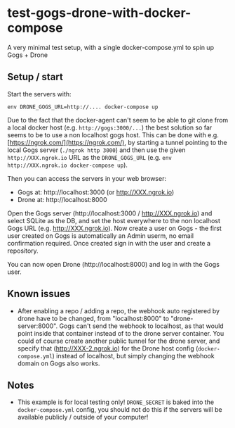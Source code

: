 # test-gogs-drone-with-docker-compose

A very minimal test setup, with a single docker-compose.yml to spin up Gogs + Drone

## Setup / start

Start the servers with:

```
env DRONE_GOGS_URL=http://.... docker-compose up
```

Due to the fact that the docker-agent can't seem to be able to git clone from a local docker host (e.g. `http://gogs:3000/...`)
the best solution so far seems to be to use a non localhost gogs host.
This can be done with e.g. [https://ngrok.com/](https://ngrok.com/),
by starting a tunnel pointing to the local Gogs server (`./ngrok http 3000`) and then use the given `http://XXX.ngrok.io`
URL as the `DRONE_GOGS_URL` (e.g. `env http://XXX.ngrok.io docker-compose up`).

Then you can access the servers in your web browser:

- Gogs at: http://localhost:3000 (or http://XXX.ngrok.io)
- Drone at: http://localhost:8000

Open the Gogs server (http://localhost:3000 / http://XXX.ngrok.io) and select SQLite as the DB,
and set the host everywhere to the non localhost Gogs URL (e.g. http://XXX.ngrok.io).
Now create a user on Gogs - the first user created on Gogs is automatically an Admin userm, no email confirmation required.
Once created sign in with the user and create a repository.

You can now open Drone (http://localhost:8000) and log in with the Gogs user.


## Known issues

- After enabling a repo / adding a repo, the webhook auto registered by drone have to be changed,
  from "localhost:8000" to "drone-server:8000". Gogs can't send the webhook to localhost, as that would
  point inside that container instead of to the drone server container.
  You could of course create another public tunnel for the drone server, and specify that (http://XXX-2.ngrok.io)
  for the Drone host config (`docker-compose.yml`) instead of localhost, but simply changing the webhook
  domain on Gogs also works.


## Notes

- This example is for local testing only! `DRONE_SECRET` is baked into the `docker-compose.yml` config, you should not do this if the servers will be available publicly / outside of your computer!
